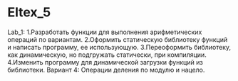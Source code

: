 # Eltex_5
Lab_1:
1.Разработать функции для выполнения арифметических операций по вариантам. 
2.Оформить статическую библиотеку функций и написать программу, ее использующую.
3.Переоформить библиотеку, как динамическую, но подгружать статически, при компиляции.
4.Изменить программу для динамической загрузки функций из библиотеки.
Вариант 4: Операции деления по модулю и нацело.
